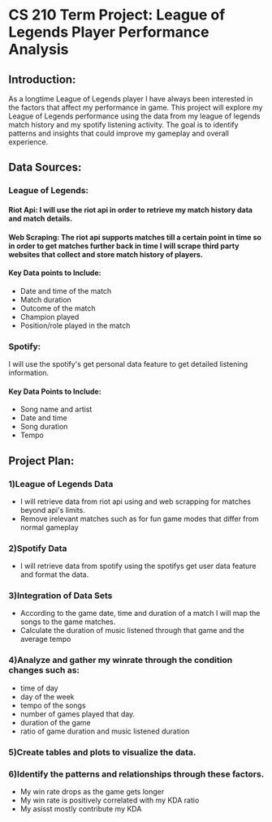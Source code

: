 # CS 210 Term Project: League of Legends Player Performance Analysis
## Introduction:
As a longtime League of Legends player I have always been interested in the factors that affect my performance in game. This project will explore my League of Legends performance using the data from my league of legends match history and my spotify listening activity. The goal is to identify patterns and insights that could improve my gameplay and overall experience.
## Data Sources:
### League of Legends:
#### Riot Api: I will use the riot api in order to retrieve my match history data and match details.
#### Web Scraping: The riot api supports matches till a certain point in time so  in order to get matches further back in time I will scrape third party websites that collect and store match history of players.
#### Key Data points to Include:
- Date and time of the match
- Match duration
- Outcome of the match
- Champion played
- Position/role played in the match

### Spotify:
I will use the spotify's get personal data feature to get detailed listening information.

#### Key Data Points to Include:
- Song name and artist
- Date and time
- Song duration
- Tempo

## Project Plan:

### 1)League of Legends Data
- I will retrieve data from riot api using and web scrapping for matches beyond api's limits.
- Remove irelevant matches such as for fun game modes that differ from normal gameplay
### 2)Spotify Data
- I will retrieve data from spotify using the spotifys get user data feature and format the data.
### 3)Integration of Data Sets
- According to the game date, time and duration of a match I will map the songs to the game matches.
- Calculate the duration of music listened through that game and the average tempo
### 4)Analyze and gather my winrate through the condition changes such as:
- time of day 
- day of the week
- tempo of the songs
- number of games played that day.
- duration of the game
- ratio of game duration and music listened duration
### 5)Create tables and plots to visualize the data.
### 6)Identify the patterns and relationships through these factors.
- My win rate drops as the game gets longer
- My win rate is positively correlated with my KDA ratio
- My asisst mostly contribute my KDA


